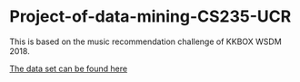 # Project-of-data-mining-CS235-UCR
This is based on the music recommendation challenge of KKBOX WSDM 2018.

[The data set can be found here](https://www.kaggle.com/c/kkbox-music-recommendation-challenge/data)
